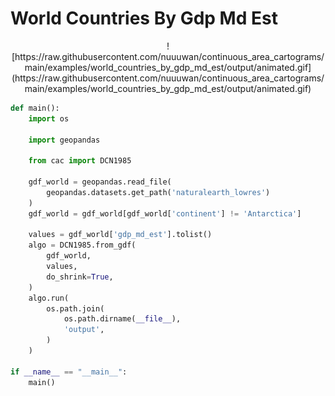 # World Countries By Gdp Md Est

<p align="center">
    ![https://raw.githubusercontent.com/nuuuwan/continuous_area_cartograms/main/examples/world_countries_by_gdp_md_est/output/animated.gif](https://raw.githubusercontent.com/nuuuwan/continuous_area_cartograms/main/examples/world_countries_by_gdp_md_est/output/animated.gif)
</p>

```python
def main():
    import os

    import geopandas

    from cac import DCN1985

    gdf_world = geopandas.read_file(
        geopandas.datasets.get_path('naturalearth_lowres')
    )
    gdf_world = gdf_world[gdf_world['continent'] != 'Antarctica']

    values = gdf_world['gdp_md_est'].tolist()
    algo = DCN1985.from_gdf(
        gdf_world,
        values,
        do_shrink=True,
    )
    algo.run(
        os.path.join(
            os.path.dirname(__file__),
            'output',
        )
    )

if __name__ == "__main__":
    main()

```
